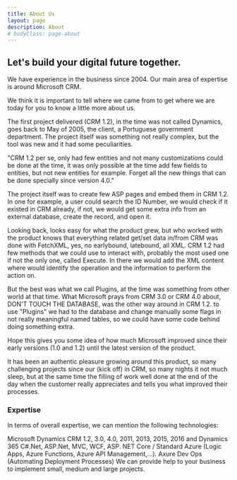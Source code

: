 ```yaml
---
title: About Us
layout: page
description: About
# bodyClass: page-about
---
```


## Let's build your digital future together.


We have experience in the business since 2004. Our main area of expertise is around Microsoft CRM.

We think it is important to tell where we came from to get where we are today for you to know a little more about us.

The first project delivered (CRM 1.2), in the time was not called Dynamics, goes back to May of 2005, the client, a Portuguese government department. The project itself was something not really complex, but the tool was new and it had some peculiarities. 

"CRM 1.2 per se, only had few entities and not many customizations could be done at the time, it was only possible at the time add few fields to entities, but not new entities for example. Forget all the new things that can be done specially since version 4.0."

The project itself was to create few ASP pages and embed them in CRM 1.2. In one for example, a user could search the ID Number, we would check if it existed in CRM already, if not, we would get some extra info from an external database, create the record, and open it. 

Looking back, looks easy for what the product grew, but who worked with the product knows that everything related get/set data in/from CRM was done with FetchXML, yes, no earlybound, latebound, all XML. CRM 1.2 had few methods that we could use to interact with, probably the most used one if not the only one, called Execute. In there we would add the XML content where would identify the operation and the information to perform the action on.

But the best was what we call Plugins, at the time was something from other world at that time. What Microsoft prays from CRM 3.0 or CRM 4.0 about, DON'T TOUCH THE DATABASE, was the other way around in CRM 1.2. to use "Plugins" we had to the database and change manually some flags in not really meaningful named tables, so we could have some code behind doing something extra.

Hope this gives you some idea of how much Microsoft improved since their early versions (1.0 and 1.2) until the latest version of the product.

It has been an authentic pleasure growing around this product, so many challenging projects since our (kick off) in CRM, so many nights it not much sleep, but at the same time the filling of work well done at the end of the day when the customer really appreciates and tells you what improved their processes.

### Expertise

In terms of overall expertise, we can mention the following technologies:

Microsoft Dynamics CRM 1.2, 3.0, 4.0, 2011, 2013, 2015, 2016 and Dynamics 365
C#.Net, ASP.Net, MVC, WCF, ASP. NET Core / Standard 
Azure (Logic Apps, Azure Functions, Azure API Management,...).
Axure Dev Ops (Automating Deployment Processes)
We can provide help to your business to implement small, medium and large projects.
